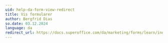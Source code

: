 ```yaml
---
uid: help-da-form-view-redirect
title: Vis formularer
author: Bergfrid Dias
so.date: 03.12.2024
language: da
redirect_url: https://docs.superoffice.com/da/marketing/forms/learn/index.html#view
---
```

